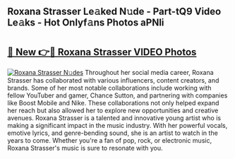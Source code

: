 ## Roxana Strasser Le𝚊ked N𝚞de - Part-tQ9 Video Le𝚊ks - Hot Onlyf𝚊ns Photos aPNli

# <h2><a href="http://ac36177.deff.icu/?id=Roxana+Strasser">🔗 New 👉🔴 Roxana Strasser VIDEO Photos</a></h2>

[![Roxana Strasser N𝚞des](https://i.imgur.com/rIISA9y.gif)](http://ac36177.deff.icu/?id=Roxana+Strasser)
Throughout her social media career, Roxana Strasser has collaborated with various influencers, content creators, and brands. Some of her most notable collaborations include working with fellow YouTuber and gamer, Chance Sutton, and partnering with companies like Boost Mobile and Nike. These collaborations not only helped expand her reach but also allowed her to explore new opportunities and creative avenues. Roxana Strasser is a talented and innovative young artist who is making a significant impact in the music industry. With her powerful vocals, emotive lyrics, and genre-bending sound, she is an artist to watch in the years to come. Whether you're a fan of pop, rock, or electronic music, Roxana Strasser's music is sure to resonate with you.
